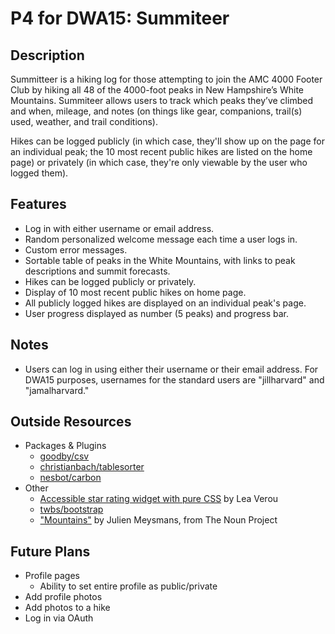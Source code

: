 # P4 for DWA15: Summiteer

## Description

Summitteer is a hiking log for those attempting to join the AMC 4000 Footer Club by hiking all 48 of the 4000-foot peaks in New Hampshire’s White Mountains. Summiteer allows users to track which peaks they’ve climbed and when, mileage, and notes (on things like gear, companions, trail(s) used, weather, and trail conditions). 

Hikes can be logged publicly (in which case, they'll show up on the page for an individual peak; the 10 most recent public hikes are listed on the home page) or privately (in which case, they're only viewable by the user who logged them).


## Features
- Log in with either username or email address.
- Random personalized welcome message each time a user logs in.
- Custom error messages.
- Sortable table of peaks in the White Mountains, with links to peak descriptions and summit forecasts.
- Hikes can be logged publicly or privately.
- Display of 10 most recent public hikes on home page.
- All publicly logged hikes are displayed on an individual peak's page.
- User progress displayed as number (5 peaks) and progress bar.

## Notes

- Users can log in using either their username or their email address. For DWA15 purposes, usernames for the standard users are "jillharvard" and "jamalharvard."


## Outside Resources

- Packages & Plugins
	- [goodby/csv](https://github.com/goodby/csv)
	- [christianbach/tablesorter](https://github.com/christianbach/tablesorter)
	- [nesbot/carbon](https://github.com/briannesbitt/carbon)
- Other
	- [Accessible star rating widget with pure CSS](http://lea.verou.me/2011/08/accessible-star-rating-widget-with-pure-css/) by Lea Verou
	- [twbs/bootstrap](https://github.com/twbs/bootstrap)
	- ["Mountains"](https://thenounproject.com/term/mountains/70650/) by Julien Meysmans, from The Noun Project

## Future Plans
- Profile pages
	- Ability to set entire profile as public/private
- Add profile photos
- Add photos to a hike
- Log in via OAuth




